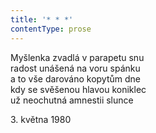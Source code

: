 ```yaml
---
title: '* * *'
contentType: prose
---
```


<section>

Myšlenka zvadlá v parapetu snu  
radost unášená na voru spánku  
a to vše darováno kopytům dne  
kdy se svěšenou hlavou koniklec  
už neochutná amnestii slunce

3\. května 1980

</section>
